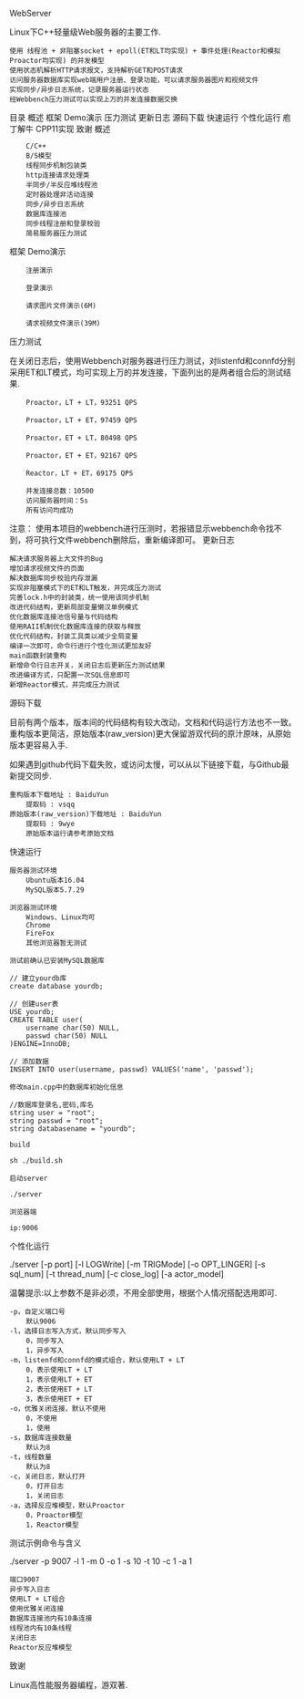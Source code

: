 
WebServer

Linux下C++轻量级Web服务器的主要工作.

    使用 线程池 + 非阻塞socket + epoll(ET和LT均实现) + 事件处理(Reactor和模拟Proactor均实现) 的并发模型
    使用状态机解析HTTP请求报文，支持解析GET和POST请求
    访问服务器数据库实现web端用户注册、登录功能，可以请求服务器图片和视频文件
    实现同步/异步日志系统，记录服务器运行状态
    经Webbench压力测试可以实现上万的并发连接数据交换


目录
概述 	框架 	Demo演示 	压力测试 	更新日志 	源码下载 	快速运行 	个性化运行 	庖丁解牛 	CPP11实现 	致谢
概述

        C/C++
        B/S模型
        线程同步机制包装类
        http连接请求处理类
        半同步/半反应堆线程池
        定时器处理非活动连接
        同步/异步日志系统
        数据库连接池
        同步线程注册和登录校验
        简易服务器压力测试

框架
Demo演示

        注册演示

        登录演示

        请求图片文件演示(6M)

        请求视频文件演示(39M)

压力测试

在关闭日志后，使用Webbench对服务器进行压力测试，对listenfd和connfd分别采用ET和LT模式，均可实现上万的并发连接，下面列出的是两者组合后的测试结果.

        Proactor，LT + LT，93251 QPS

        Proactor，LT + ET，97459 QPS

        Proactor，ET + LT，80498 QPS

        Proactor，ET + ET，92167 QPS

        Reactor，LT + ET，69175 QPS

        并发连接总数：10500
        访问服务器时间：5s
        所有访问均成功

注意： 使用本项目的webbench进行压测时，若报错显示webbench命令找不到，将可执行文件webbench删除后，重新编译即可。
更新日志

    解决请求服务器上大文件的Bug
    增加请求视频文件的页面
    解决数据库同步校验内存泄漏
    实现非阻塞模式下的ET和LT触发，并完成压力测试
    完善lock.h中的封装类，统一使用该同步机制
    改进代码结构，更新局部变量懒汉单例模式
    优化数据库连接池信号量与代码结构
    使用RAII机制优化数据库连接的获取与释放
    优化代码结构，封装工具类以减少全局变量
    编译一次即可，命令行进行个性化测试更加友好
    main函数封装重构
    新增命令行日志开关，关闭日志后更新压力测试结果
    改进编译方式，只配置一次SQL信息即可
    新增Reactor模式，并完成压力测试

源码下载

目前有两个版本，版本间的代码结构有较大改动，文档和代码运行方法也不一致。重构版本更简洁，原始版本(raw_version)更大保留游双代码的原汁原味，从原始版本更容易入手.

如果遇到github代码下载失败，或访问太慢，可以从以下链接下载，与Github最新提交同步.

    重构版本下载地址 : BaiduYun
        提取码 : vsqq
    原始版本(raw_version)下载地址 : BaiduYun
        提取码 : 9wye
        原始版本运行请参考原始文档

快速运行

    服务器测试环境
        Ubuntu版本16.04
        MySQL版本5.7.29

    浏览器测试环境
        Windows、Linux均可
        Chrome
        FireFox
        其他浏览器暂无测试

    测试前确认已安装MySQL数据库

    // 建立yourdb库
    create database yourdb;

    // 创建user表
    USE yourdb;
    CREATE TABLE user(
        username char(50) NULL,
        passwd char(50) NULL
    )ENGINE=InnoDB;

    // 添加数据
    INSERT INTO user(username, passwd) VALUES('name', 'passwd');

    修改main.cpp中的数据库初始化信息

    //数据库登录名,密码,库名
    string user = "root";
    string passwd = "root";
    string databasename = "yourdb";

    build

    sh ./build.sh

    启动server

    ./server

    浏览器端

    ip:9006

个性化运行

./server [-p port] [-l LOGWrite] [-m TRIGMode] [-o OPT_LINGER] [-s sql_num] [-t thread_num] [-c close_log] [-a actor_model]

温馨提示:以上参数不是非必须，不用全部使用，根据个人情况搭配选用即可.

    -p，自定义端口号
        默认9006
    -l，选择日志写入方式，默认同步写入
        0，同步写入
        1，异步写入
    -m，listenfd和connfd的模式组合，默认使用LT + LT
        0，表示使用LT + LT
        1，表示使用LT + ET
        2，表示使用ET + LT
        3，表示使用ET + ET
    -o，优雅关闭连接，默认不使用
        0，不使用
        1，使用
    -s，数据库连接数量
        默认为8
    -t，线程数量
        默认为8
    -c，关闭日志，默认打开
        0，打开日志
        1，关闭日志
    -a，选择反应堆模型，默认Proactor
        0，Proactor模型
        1，Reactor模型

测试示例命令与含义

./server -p 9007 -l 1 -m 0 -o 1 -s 10 -t 10 -c 1 -a 1

    端口9007
    异步写入日志
    使用LT + LT组合
    使用优雅关闭连接
    数据库连接池内有10条连接
    线程池内有10条线程
    关闭日志
    Reactor反应堆模型
致谢

Linux高性能服务器编程，游双著.

